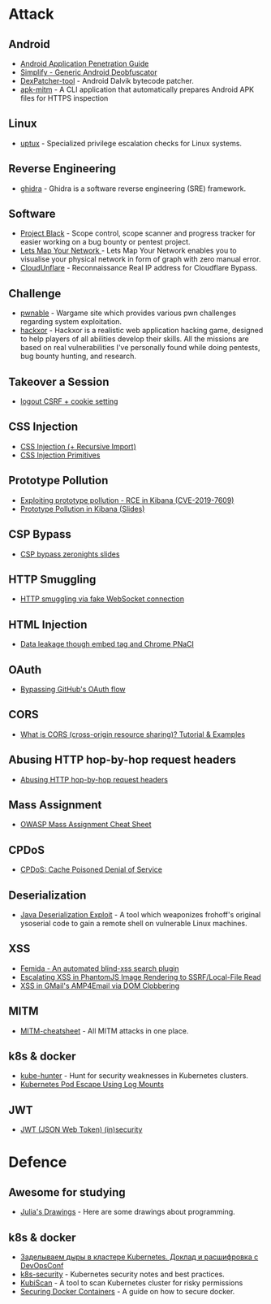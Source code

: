# Attack

## Android

- [Android Application Penetration Guide](https://nightowl131.github.io/AAPG/)
- [Simplify - Generic Android Deobfuscator](https://github.com/CalebFenton/simplify)
- [DexPatcher-tool](https://github.com/DexPatcher/dexpatcher-tool) - Android Dalvik bytecode patcher.
- [apk-mitm](https://github.com/shroudedcode/apk-mitm) - A CLI application that automatically prepares Android APK files
 for HTTPS inspection

## Linux

- [uptux](https://github.com/initstring/uptux/blob/master/README.md) - Specialized privilege escalation checks for Linux
 systems.

## Reverse Engineering

- [ghidra](https://github.com/NationalSecurityAgency/ghidra) - Ghidra is a software reverse engineering (SRE) framework.

## Software

- [Project Black](https://github.com/c0rvax/project-black) - Scope control, scope scanner and progress tracker for
 easier working on a bug bounty or pentest project.
- [Lets Map Your Network ](https://github.com/varchashva/LetsMapYourNetwork) - Lets Map Your Network enables you to
 visualise your physical network in form of graph with zero manual error.
- [CloudUnflare](https://github.com/greycatz/CloudUnflare) - Reconnaissance Real IP address for Cloudflare Bypass.

## Challenge

- [pwnable](https://pwnable.kr) - Wargame site which provides various pwn challenges regarding system exploitation.
- [hackxor](https://hackxor.net) - Hackxor is a realistic web application hacking game, designed to help players of all
 abilities develop their skills. All the missions are based on real vulnerabilities I've personally found while doing
 pentests, bug bounty hunting, and research.

## Takeover a Session

- [logout CSRF + cookie setting](https://twitter.com/0xw2w/status/1189842531456028672?s=12)

## CSS Injection

- [CSS Injection (+ Recursive Import)](http://szarny.hatenablog.com/entry/2019/10/17/CSS_Injection_(%2B_Recursive_Import)_%E3%81%AE%E5%8E%9F%E7%90%86%E3%81%A8%E6%94%BB%E6%92%83%E6%89%8B%E6%B3%95%E3%81%8A%E3%82%88%E3%81%B3%E3%81%9D%E3%81%AE%E5%AE%9F%E8%A3%85%E3%81%AB%E3%81%A4%E3%81%84)
- [CSS Injection Primitives](https://x-c3ll.github.io//posts/CSS-Injection-Primitives/)

## Prototype Pollution

- [Exploiting prototype pollution - RCE in Kibana (CVE-2019-7609)](https://research.securitum.com/prototype-pollution-rce-kibana-cve-2019-7609/)
- [Prototype Pollution in Kibana (Slides)](https://slides.com/securitymb/prototype-pollution-in-kibana/#/)

## CSP Bypass

- [CSP bypass zeronights slides](https://2018.zeronights.ru/wp-content/uploads/materials/3%20ZN2018%20WV%20-%20CSP%20bypass.pdf)

## HTTP Smuggling

- [HTTP smuggling via fake WebSocket connection](https://twitter.com/0ang3el/status/1190668258124423168?s=12)

## HTML Injection

- [Data leakage though embed tag and Chrome PNaCI](https://shhnjk.blogspot.com/2019/07/intro-to-chromes-gold-features.html?m=1)

## OAuth

- [Bypassing GitHub's OAuth flow](https://blog.teddykatz.com/2019/11/05/github-oauth-bypass.html)

## CORS

- [What is CORS (cross-origin resource sharing)? Tutorial & Examples](https://portswigger.net/web-security/cors)

## Abusing HTTP hop-by-hop request headers

- [Abusing HTTP hop-by-hop request headers](https://nathandavison.com/blog/abusing-http-hop-by-hop-request-headers)

## Mass Assignment

- [OWASP Mass Assignment Cheat Sheet](https://github.com/OWASP/CheatSheetSeries/blob/master/cheatsheets/Mass_Assignment_Cheat_Sheet.md)

## CPDoS

- [CPDoS: Cache Poisoned Denial of Service](https://cpdos.org)

## Deserialization

- [Java Deserialization Exploit](https://github.com/njfox/Java-Deserialization-Exploit) - A tool which weaponizes
 frohoff's original ysoserial code to gain a remote shell on vulnerable Linux machines.

## XSS

- [Femida - An automated blind-xss search plugin](https://github.com/wish-i-was/femida)
- [Escalating XSS in PhantomJS Image Rendering to SSRF/Local-File Read](https://buer.haus/2017/06/29/escalating-xss-in-phantomjs-image-rendering-to-ssrflocal-file-read/)
- [XSS in GMail's AMP4Email via DOM Clobbering](https://research.securitum.com/xss-in-amp4email-dom-clobbering/)

## MITM

- [MITM-cheatsheet](https://github.com/Sab0tag3d/MITM-cheatsheet) - All MITM attacks in one place.

## k8s & docker

- [kube-hunter](https://github.com/aquasecurity/kube-hunter) - Hunt for security weaknesses in Kubernetes clusters.
- [Kubernetes Pod Escape Using Log Mounts](https://blog.aquasec.com/kubernetes-security-pod-escape-log-mounts)

## JWT

- [JWT (JSON Web Token) (in)security](https://research.securitum.com/jwt-json-web-token-security/)

# Defence

## Awesome for studying

- [Julia's Drawings](https://drawings.jvns.ca) - Here are some drawings about programming.

## k8s & docker

- [Заделываем дыры в кластере Kubernetes. Доклад и расшифровка с DevOpsConf](https://habr.com/ru/company/southbridge/blog/472484/)
- [k8s-security](https://github.com/kabachook/k8s-security) - Kubernetes security notes and best practices.
- [KubiScan](https://github.com/cyberark/KubiScan) - A tool to scan Kubernetes cluster for risky permissions
- [Securing Docker Containers](https://0x00sec.org/t/securing-docker-containers/16913) - A guide on how to secure docker.
